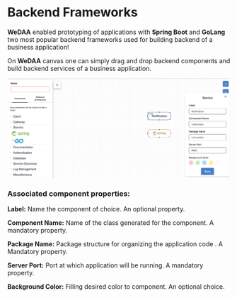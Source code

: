 
# Backend Frameworks

**WeDAA** enabled prototyping of applications with **Spring Boot** and **GoLang** two most popular backend frameworks used for building backend of a business application!

On **WeDAA** canvas one can simply drag and drop backend components and build backend services of a business application.

![WeDAA Backend](/img/backend_service.png)

### Associated component properties:

**Label:** Name the component of choice. An optional property.

**Component Name:** Name of the class generated for the component. A mandatory property.

**Package Name:** Package structure for organizing the application code . A Mandatory property.

**Server Port:** Port at which application will be running. A mandatory property.

**Background Color:** Filling desired color to component. An optional choice.